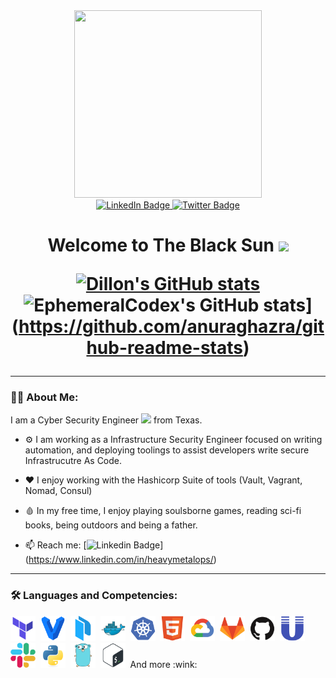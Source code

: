 <div align="center">
  <img src="https://media.giphy.com/media/KUiV7H8fgMkvB3CWQI/giphy.gif" width="300" height="300"/>
</div>

<div id="badges" align="center">
  <a href="https://www.linkedin.com/in/heavymetalops/">
    <img src="https://img.shields.io/badge/LinkedIn-blue?style=for-the-badge&logo=linkedin&logoColor=white" alt="LinkedIn Badge"/>
  </a>
  <a href="https://twitter.com/0xVoid79">
    <img src="https://img.shields.io/badge/Twitter-blue?style=for-the-badge&logo=twitter&logoColor=white" alt="Twitter Badge"/>
  </a>
</div>

<h1 align="center">
  Welcome to The Black Sun
  <img src="https://media.giphy.com/media/hvRJCLFzcasrR4ia7z/giphy.gif" width="30px"/>

  [![Dillon's GitHub stats](https://github-readme-stats.vercel.app/api?username=DmGwatts0x79&count_private=true&include_all_commits=true&theme=dracula)](https://github.com/anuraghazra/github-readme-stats) 
  ![EphemeralCodex's GitHub stats](https://github-readme-stats.vercel.app/api?username=EphemeralCodex&count_private=true&include_all_commits=true&theme=dracula)](https://github.com/anuraghazra/github-readme-stats)

</h1>


---
### :man_technologist: About Me:
I am a Cyber Security Engineer <img src="https://media.giphy.com/media/XfVclHLZm4hLWqNgBm/giphy.gif" width="30"> from Texas.

- :gear: I am working as a Infrastructure Security Engineer focused on writing automation, and deploying toolings to assist developers write secure Infrastrucutre As Code.

- :heart: I enjoy working with the Hashicorp Suite of tools (Vault, Vagrant, Nomad, Consul)

- :drop_of_blood: In my free time, I enjoy playing soulsborne games, reading sci-fi books, being outdoors and being a father.

- :mailbox: Reach me: [![Linkedin Badge](https://img.shields.io/badge/LinkedIn-blue?style=for-the-badge&logo=linkedin&logoColor=white)] (https://www.linkedin.com/in/heavymetalops/)

---
### :hammer_and_wrench: Languages and Competencies:
<div>
  <img src="https://github.com/devicons/devicon/blob/master/icons/terraform/terraform-original.svg" title="Terraform" alt="Terraform" width="40" height="40"/>&nbsp;
  <img src="https://github.com/devicons/devicon/blob/master/icons/vagrant/vagrant-original.svg" title="Vagrant" alt="Vagrant" width="40" height="40"/>&nbsp;
  <img src="https://github.com/devicons/devicon/blob/master/icons/packer/packer-original.svg" title="Packer" alt="Packer" width="40" height="40"/>&nbsp;
  <img src="https://github.com/devicons/devicon/blob/master/icons/docker/docker-original.svg" title="Docker" alt="Docker" width="40" height="40"/>&nbsp;
  <img src="https://github.com/devicons/devicon/blob/master/icons/kubernetes/kubernetes-plain.svg" title="Kubernetes" alt="Kubernetes" width="40" height="40"/>&nbsp;
  <img src="https://github.com/devicons/devicon/blob/master/icons/html5/html5-original.svg" title="HTML" alt="HTML" width="40" height="40"/>&nbsp;
  <img src="https://github.com/devicons/devicon/blob/master/icons/googlecloud/googlecloud-original.svg" title="GCP" alt="GCP" width="40" height="40"/>&nbsp;
  <img src="https://github.com/devicons/devicon/blob/master/icons/gitlab/gitlab-original.svg" title="Gitlab" alt="Gitlab" width="40" height="40"/>&nbsp;
  <img src="https://github.com/devicons/devicon/blob/master/icons/github/github-original.svg" title="Github" alt="Github" width="40" height="40"/>&nbsp;
  <img src="https://github.com/devicons/devicon/blob/master/icons/unix/unix-original.svg" title="Unix" alt="Unix" width="40" height="40"/>&nbsp;
  <img src="https://github.com/devicons/devicon/blob/master/icons/slack/slack-original.svg" title="Slack" alt="Slack" width="40" height="40"/>&nbsp;
  <img src="https://github.com/devicons/devicon/blob/master/icons/python/python-original.svg" title="Python" alt="Python" width="40" height="40"/>&nbsp;
  <img src="https://github.com/devicons/devicon/blob/master/icons/go/go-original.svg" title="Go" alt="Go" width="40" height="40"/>&nbsp;
  <img src="https://github.com/devicons/devicon/blob/master/icons/bash/bash-original.svg" title="Bash" alt="Bash" width="40" height="40"/>&nbsp;
  And more :wink:

</div>
